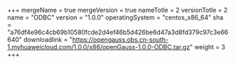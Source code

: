 +++
mergeName = true
mergeVersion = true
nameTotle = 2
versionTotle = 2
name = "ODBC"
version = "1.0.0"
operatingSystem = "centos_x86_64"
sha = "a76df4e96c4cb69b10580fcde2d4ef46b5d426be6d47a3d8fd379c97c3e66640"
downloadlink = "https://opengauss.obs.cn-south-1.myhuaweicloud.com/1.0.0/x86/openGauss-1.0.0-ODBC.tar.gz"
weight =  3
+++